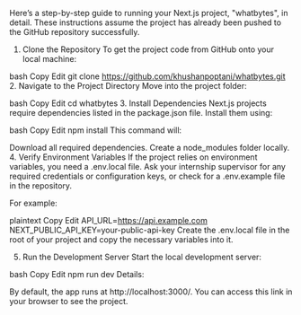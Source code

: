 Here’s a step-by-step guide to running your Next.js project, "whatbytes", in detail. These instructions assume the project has already been pushed to the GitHub repository successfully.

1. Clone the Repository
To get the project code from GitHub onto your local machine:

bash
Copy
Edit
git clone https://github.com/khushanpoptani/whatbytes.git
2. Navigate to the Project Directory
Move into the project folder:

bash
Copy
Edit
cd whatbytes
3. Install Dependencies
Next.js projects require dependencies listed in the package.json file. Install them using:

bash
Copy
Edit
npm install
This command will:

Download all required dependencies.
Create a node_modules folder locally.
4. Verify Environment Variables
If the project relies on environment variables, you need a .env.local file. Ask your internship supervisor for any required credentials or configuration keys, or check for a .env.example file in the repository.

For example:

plaintext
Copy
Edit
API_URL=https://api.example.com
NEXT_PUBLIC_API_KEY=your-public-api-key
Create the .env.local file in the root of your project and copy the necessary variables into it.

5. Run the Development Server
Start the local development server:

bash
Copy
Edit
npm run dev
Details:

By default, the app runs at http://localhost:3000/.
You can access this link in your browser to see the project.
